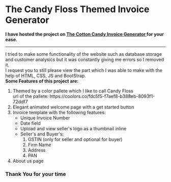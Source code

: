 # The Candy Floss Themed Invoice Generator<br>

<b> I have hosted the project on <a href = "https://rishitsaraf.me"> The Cotton Candy Invoice Generator </a> for your ease. </b>

<hr>
I tried to make some functionality of the website such as database storage and customer analysics but it was constantly giving me errors so I removed it.<br>
I request you to still please view the part which I was able to make with the help of HTML, CSS, JS and BootStrap.<br>
<b> Some Features of this project are: </b>
<ol>
  <li> Themed by a color pallete which I like to call Candy Floss <br> url of the pallete: https://coolors.co/fdc5f5-f7aef8-b388eb-8093f1-72ddf7</li>
  <li> Elegant animated welcome page with a get started button </li>
  <li> Invoice template with the following features:
    <ul> 
      <li> Unique Invoice Number </li>
      <li> Date field</li>
      <li> Upload and view seller's logo as a thumbnail inline </li>
      <li> Seller's and Buyer's: 
          <ol> 
            <li> GSTIN (only for seller and optional for buyer) </li>
            <li> Firm Name </li>
            <li> Address </li>
            <li> PAN </li>
           </ol>
      </li>
      </ul>
    </li>
  <li> About us page </li>
  </ol>
  
  <h3> Thank You for your time </h3>
